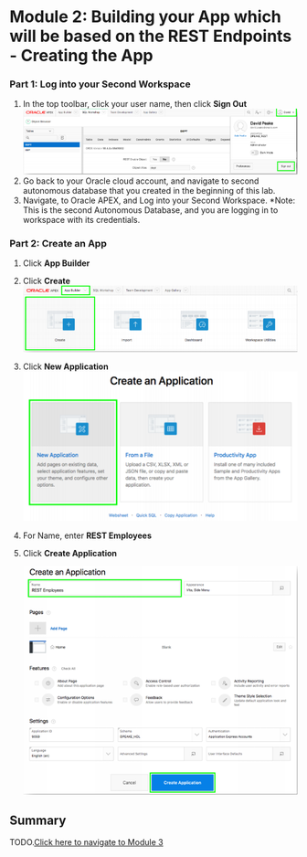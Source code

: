 # Module 2: Building your App which will be based on the REST Endpoints - Creating the App

### **Part 1**: Log into your Second Workspace

1. In the top toolbar, click your user name, then click **Sign Out**  
    ![](images/2/sign-out.png)
2. Go back to your Oracle cloud account, and navigate to second autonomous database that you created in the beginning of this lab.
3. Navigate, to Oracle APEX, and Log into your Second Workspace.
*Note: This is the second Autonomous Database, and you are logging in to workspace with its credentials.

### **Part 2**: Create an App  

1. Click **App Builder**
2. Click **Create**  
    ![](images/2/click-create.png)
3. Click **New Application**  
    ![](images/2/new-application.png)
4. For Name, enter **REST Employees**
5. Click **Create Application**

    ![](images/2/click-create-application.png)

## Summary

TODO.[Click here to navigate to Module 3](3-linking-the-rest-service-defined-in-the-first-workspace-adding-a-web-source-for-emp.md)